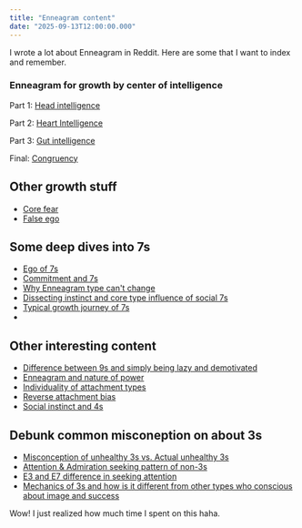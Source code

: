 ```yaml
---
title: "Enneagram content"
date: "2025-09-13T12:00:00.000"
---
```


I wrote a lot about Enneagram in Reddit. Here are some that I want to index and remember.

### Enneagram for growth by center of intelligence

Part 1: [Head intelligence](https://www.reddit.com/r/Enneagram/comments/18glfma/enneagram_for_growth_accessing_your_own_head/)

Part 2: [Heart Intelligence](https://www.reddit.com/r/Enneagram/comments/18pkzhj/enneagram_for_growth_better_your_quality_of_life/)

Part 3: [Gut intelligence](https://www.reddit.com/r/Enneagram/comments/18tf3p8/enneagram_for_growth_be_grounded_in_your_gut/)

Final: [Congruency](https://www.reddit.com/r/Enneagram/comments/18u63ca/enneagram_for_growth_congruency_path_to_growth/)

## Other growth stuff

- [Core fear](https://www.reddit.com/r/Enneagram/comments/1dcj2l1/basis_of_enneagram_core_fear/)
- [False ego](https://www.reddit.com/r/Enneagram/comments/1dlmqgh/enneagram_for_growth_continued_false_ego_and/)

## Some deep dives into 7s

- [Ego of 7s](https://www.reddit.com/r/Enneagram/comments/1kf5662/dissecting_growth_path_of_7s_identity_ego_and_7s/)
- [Commitment and 7s](https://www.reddit.com/r/Enneagram/comments/1kn3r79/inside_the_mind_of_7s_commitment/)
- [Why Enneagram type can't change](https://www.reddit.com/r/Enneagram/comments/1gsnoi0/can_enneagram_type_change_deep_dive_into_what/)
- [Dissecting instinct and core type influence of social 7s](https://www.reddit.com/r/Enneagram/comments/1d3rnqa/two_part_of_social_instinct_and_social_7s/)
- [Typical growth journey of 7s](https://www.reddit.com/r/Enneagram/comments/1lyouut/7s_growth_journey_what_typical_7s_path_of_growth/)
-

## Other interesting content

- [Difference between 9s and simply being lazy and demotivated](https://www.reddit.com/r/Enneagram/comments/1k0m9sv/differences_between_simply_demotivated_person_and/)
- [Enneagram and nature of power](https://www.reddit.com/r/Enneagram/comments/1ingrux/what_can_rejection_triad_tell_us_about_nature_of/)
- [Individuality of attachment types](https://www.reddit.com/r/Enneagram/comments/196d2v5/individuality_error_in_viewing_attachment_types/)
- [Reverse attachment bias](https://www.reddit.com/r/Enneagram/comments/1l2b12e/perverted_attachment_bias_same_root_opposite/)
- [Social instinct and 4s](https://www.reddit.com/r/Enneagram/comments/1jlj3h7/about_social_dom_and_so4/)

## Debunk common misconeption on about 3s

- [Misconception of unhealthy 3s vs. Actual unhealthy 3s](https://www.reddit.com/r/Enneagram/comments/1donc9a/misconception_of_unhealthy_3s_vs_actual_unhealthy/)
- [Attention & Admiration seeking pattern of non-3s](https://www.reddit.com/r/Enneagram/comments/14cb6sc/admiration_and_attention_seeking_pattern_of/)
- [E3 and E7 difference in seeking attention](https://www.reddit.com/r/Enneagram/comments/11z3jsd/e3_is_an_identity_seeker_e7_is_an_attention_seeker/)
- [Mechanics of 3s and how is it different from other types who conscious about image and success](https://www.reddit.com/r/Enneagram/comments/10lslw4/mechanics_of_3s_and_how_is_it_different_from/)

Wow! I just realized how much time I spent on this haha.

